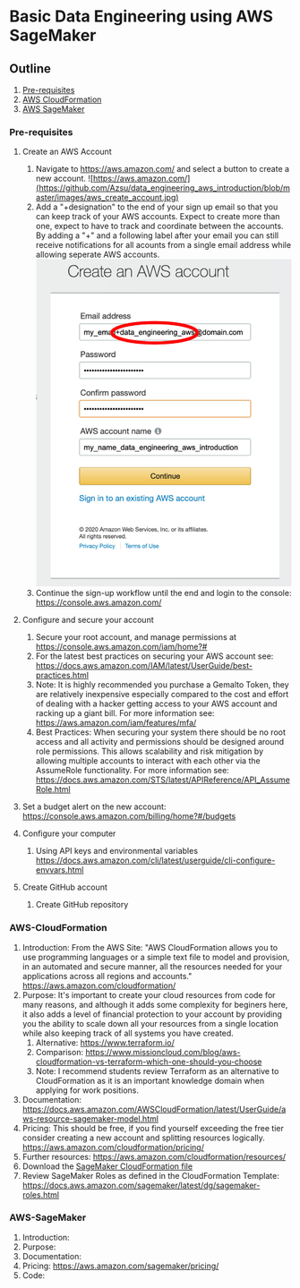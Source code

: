 # Basic Data Engineering using AWS SageMaker

## Outline

1. [Pre-requisites](#pre-requisites)
1. [AWS CloudFormation](#aws-cloudformation)
1. [AWS SageMaker](#aws-sagemaker)


### Pre-requisites

1. Create an AWS Account
   1. Navigate to https://aws.amazon.com/ and select a button to create a new account. ![https://aws.amazon.com/](https://github.com/Azsu/data_engineering_aws_introduction/blob/master/images/aws_create_account.jpg)
   1. Add a "+designation" to the end of your sign up email so that you can keep track of your AWS accounts. Expect to create more than one, expect to have to track and coordinate between the accounts. By adding a "+" and a following label after your email you can still receive notifications for all acounts from a single email address while allowing seperate AWS accounts. ![User Details](https://github.com/Azsu/data_engineering_aws_introduction/blob/master/images/aws_user_details.jpg)
   1. Continue the sign-up workflow until the end and login to the console: https://console.aws.amazon.com/
   
1. Configure and secure your account 
   1. Secure your root account, and manage permissions at https://console.aws.amazon.com/iam/home?# 
   1. For the latest best practices on securing your AWS account see: https://docs.aws.amazon.com/IAM/latest/UserGuide/best-practices.html 
   1. Note: It is highly recommended you purchase a Gemalto Token, they are relatively inexpensive especially compared to the cost and effort of dealing with a hacker getting access to your AWS account and racking up a giant bill. For more information see: https://aws.amazon.com/iam/features/mfa/
   1. Best Practices: When securing your system there should be no root access and all activity and permissions should be designed around role permissions. This allows scalability and risk mitigation by allowing multiple accounts to interact with each other via the AssumeRole functionality. For more information see: https://docs.aws.amazon.com/STS/latest/APIReference/API_AssumeRole.html
1. Set a budget alert on the new account: https://console.aws.amazon.com/billing/home?#/budgets
1. Configure your computer
   1. Using API keys and environmental variables https://docs.aws.amazon.com/cli/latest/userguide/cli-configure-envvars.html
1. Create GitHub account
   1. Create GitHub repository


### AWS-CloudFormation

1. Introduction: From the AWS Site: "AWS CloudFormation allows you to use programming languages or a simple text file to model and provision, in an automated and secure manner, all the resources needed for your applications across all regions and accounts." https://aws.amazon.com/cloudformation/
1. Purpose: It's important to create your cloud resources from code for many reasons, and although it adds some complexity for beginers here, it also adds a level of financial protection to your account by providing you the ability to scale down all your resources from a single location while also keeping track of all systems you have created.
   1. Alternative: https://www.terraform.io/
   1. Comparison: https://www.missioncloud.com/blog/aws-cloudformation-vs-terraform-which-one-should-you-choose
   1. Note: I recommend students review Terraform as an alternative to CloudFormation as it is an important knowledge domain when applying for work positions.
1. Documentation: https://docs.aws.amazon.com/AWSCloudFormation/latest/UserGuide/aws-resource-sagemaker-model.html
1. Pricing: This should be free, if you find yourself exceeding the free tier consider creating a new account and splitting resources logically. https://aws.amazon.com/cloudformation/pricing/
1. Further resources: https://aws.amazon.com/cloudformation/resources/
1. Download the [SageMaker CloudFormation file](https://github.com/Azsu/data_engineering_aws_introduction/blob/master/etc/sagemaker.cft)
1. Review SageMaker Roles as defined in the CloudFormation Template: https://docs.aws.amazon.com/sagemaker/latest/dg/sagemaker-roles.html

### AWS-SageMaker

1. Introduction:
1. Purpose:
1. Documentation: 
1. Pricing: https://aws.amazon.com/sagemaker/pricing/
1. Code:
